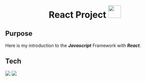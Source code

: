 <h1 align=center> React Project <img src="https://user-images.githubusercontent.com/98603007/166211615-2dd089ec-d9cc-499e-bbe4-61adfe4f5168.svg" width=40px></h1>

<h2>Purpose</h2>

Here is my introduction to the ***Javascript*** Framework with ***React***.

<h2>Tech</h2>
<p>
<img src="https://img.shields.io/badge/JavaScript-323330?style=for-the-badge&logo=javascript&logoColor=F7DF1E">
<img src="https://img.shields.io/badge/React-20232A?style=for-the-badge&logo=react&logoColor=61DAFB">
</p>
